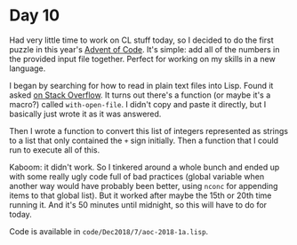 # Day 10

Had very little time to work on CL stuff today, so I decided to do the first puzzle in this year's [Advent of Code](https://adventofcode.com/2018). It's simple: add all of the numbers in the provided input file together. Perfect for working on my skills in a new language.

I began by searching for how to read in plain text files into Lisp. Found it asked [on Stack Overflow](https://stackoverflow.com/questions/3813895/how-can-i-read-the-contents-of-a-file-into-a-list-in-lisp). It turns out there's a function (or maybe it's a macro?) called `with-open-file`. I didn't copy and paste it directly, but I basically just wrote it as it was answered.

Then I wrote a function to convert this list of integers represented as strings to a list that only contained the `+` sign initially. Then a function that I could run to execute all of this.

Kaboom: it didn't work. So I tinkered around a whole bunch and ended up with some really ugly code full of bad practices (global variable when another way would have probably been better, using `nconc` for appending items to that global list). But it worked after maybe the 15th or 20th time running it. And it's 50 minutes until midnight, so this will have to do for today.

Code is available in `code/Dec2018/7/aoc-2018-1a.lisp`.